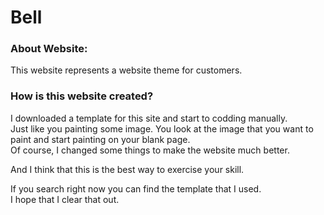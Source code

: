 # Bell

### About Website:

This website represents a website theme for customers.

### How is this website created?

I downloaded a template for this site and start to codding manually. <br>
Just like you painting some image. You look at the image that you want to paint and start painting on your blank page. <br> 
Of course, I changed some things to make the website much better.

And I think that this is the best way to exercise your skill.

If you search right now you can find the template that I used. <br> 
I hope that I clear that out.
